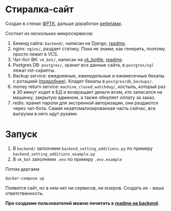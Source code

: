 # Стиралка-сайт
Создан в стенах [ФРТК](https://github.com/makaleks/drec_stud_site), дальше доработан [ребятами](CONTRIBUTORS.md).

Состоит из нескольких микросервисов:
1. Бекенд сайта: `backend/`, написан на Django, [readme](backend/README.md).
2. nginx: `nginx/`, раздает статику. Пока не знаем, как генерить, поэтому просто лежит в VCS.
3. Чат-бот ВК: `vk_bot/`, написан на [vk_bottle](https://github.com/timoniq/vkbottle), [readme](vk_bot/README.md).
4. Postgres DB: `postgres/`, хранит все данные сайта, в `postgres/sql` лежат init-скрипты.
5. Backup service: ежедневные, еженедельные и ежемесячные бекапы с ротацией ([подробнее](https://registry.hub.docker.com/r/prodrigestivill/postgres-backup-local)). 
   Кладет бекапы в `postgres/db_backups/`.
6. money return service: `machine_closed_watchdog/`, костыль, 
   который раз в 30 минут ходит в БД и возвращает деньги всем, 
   кто записался на машинку, закрытую админом, а также обнуляет оплату за заказ.
7. redis: хранит пароли для экстренной авторизации, они раздаются через чат-бота. 
   Самая неавтоматизированная часть сейчас, все выгрузки в него идут руками.
   
# Запуск
1. В `backend/` заполняем `backend_setting_additions.py` по примеру `backend_setting_additions_example.py`
2. В `vk_bot` заполняем `.env` по примеру `.env.example`

Потом дергаем
```shell
docker-compose up
```

Появится сайт, но в нем нет ни сервисов, ни юзеров. Создать их - ваша ответственность.

**Про создание пользователей можно почитать в [readme на backend](backend/README.md).**